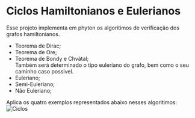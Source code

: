 # Ciclos Hamiltonianos e Eulerianos

Esse projeto implementa em phyton os algoritimos de verificação dos grafos hamiltonianos.<br/>
- Teorema de Dirac;<br/>
- Teorema de Ore;<br/>
- Teorema de Bondy e Chvátal;<br/>
Também será determinado o tipo euleriano do grafo, bem como o seu caminho caso possivel.<br/>
- Euleriano;<br/>
- Semi-Euleriano;<br/>
- Não Euleriano;<br/>

Aplica os quatro exemplos representados abaixo nesses algoritimos:<br/>
![Ciclos](https://user-images.githubusercontent.com/104148028/226771375-645e65fa-ce91-4628-a0c4-83d2767c8b4b.png)
